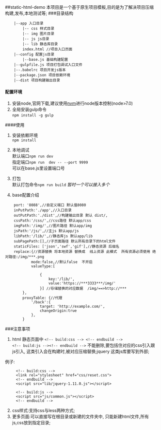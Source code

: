 ##static-html-demo
    本项目是一个基于原生项目模板,目的是为了解决项目压缩构建,发布,本地测试等;
###目录结构
```
    |--app 入口目录  
        |-- css 样式目录
        |-- img 图片目录
        |-- js js目录
        |-- lib 静态库目录
        index.html //项目入口页面
    |--config 配置js目录
        |--base.js 基础构建配置
    |--gulpfile.js 项目打包调试入口文件
    |--.babelrc 项目开发js版本
    |--package.json 项目依赖环境
    |--dist 项目构建输出目录
```    
#### 配置环境  
1. 安装node,官网下载,建议使用[nvm](https://github.com/creationix/nvm)进行node版本控制(node>7.0)
2. 全局安装gulp命令    
  `npm install -g gulp` 
    
####使用
1. 安装依赖环境   
   `npm install`  
   
2. 本地调试  
默认端口`npm run dev`  
指定端口`npm run  dev -- --port 9999`  
可以在base.js里设置端口号
3. 打包  
默认打包命令`npm run build` _暂时一个可以接入多个_   
4. base配置介绍
  ```
      port: '8088',//自定义端口 默认值8080
      inPutPath:'./app',//入口目录
      outPutPath:'./dist',//构建输出目录 默认 dist/,
      cssPath:'/css/',//css路径 默认app/css
      imgPath:'/img/',//图片路径 默认app/img
      jsPath:'/js/',//主js 默认app/js
      libPath:'/lib/',//静态库js 默认app/lib
      subPagePath:[],//子页面路径 默认所有目录下的html文件
      staticFiles: ['json','swf','gif'],//静态资源 后缀名 
      replace:{//资源替换 将本地资源 替换成  线上资源 此模式  所有资源必须使用 绝对路径:/img/***.png
              mode:false,//默认false  不开启
              valueType:[
                 
                  {
                      key:'/lib/',
                      value:'https://***3333***/img/'
                  }] //存储替换的对应数据  /img/==>http://***
          },
          proxyTable: {//代理
              '/back':{
                  target: 'http://example.com/',
                  changeOrigin:true
              },
          } 
  ```  

###注意事项
1. html 静态页面中  `<!-- build:css --> <!-- endbuild -->`   
  `<!-- build:js --><!-- endbuild -->`  不能删除,要包括住对应的css引入跟js引入,
这类引入会在构建时,被对应压缩替换;jquery 这类js库要写到外部;
 
 例子:
 ```
      <!-- build:css -->
      <link rel="stylesheet" href="css/reset.css">
      <!-- endbuild -->
      <script src="lib/jquery-1.11.0.js"></script>

      <!-- build:js -->
      <script src="js/common.js"></script>
      <!-- endbuild -->
 ```
 2. css样式:支持css与less两种方式;
 3. 更多页面:可以直接写在根目录或新建的文件夹中, 只能新建html文件,所有js,css放到指定目录;
    

